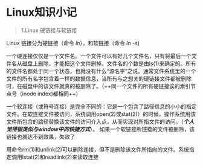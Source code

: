# Linux知识小记

> 1.Linux 硬链接与软链接

Linux 链接分为硬链接（命令 *ln*），和软链接（命令 *ln -s*)

一个硬连接仅仅是一个文件名。一个文件可以有好几个文件名，只有将最后一个文件名从磁盘上删除，才能把这个文件删掉。文件名的个数是由ls(1)来确定的。所有的文件名都处于同一个状态，也就没有什么“源名字”之说。通常文件系统里的一个文件的所有名字包含着一样的数据信息，当所有与之想关的硬链接文件都被删除时，在磁盘中的该文件就真的被删除了。（++同一个文件的所有硬链接诶的索引节点号（inode index)都相同++）

一个软连接（或符号连接）是完全不同的：它是一个包含了路径信息的小小的指定文件。在软连接文件被访问，系统调用open(2)或stat(2)）的时候，操作系统用该文件所包含的路径替换该文件的访问介入点，从而实现对所指文件的访问。（***个人觉得很类似与window中的快捷方式***）。 如果一个软链接所链接的文件被删除，该链接也就达不到效果，失效了

用命令rm(1)和unlink(2)可以删除连接，但不是删除该文件所指向的文件。系统指定调用lstat(2)和readlink(2)来读取连接

